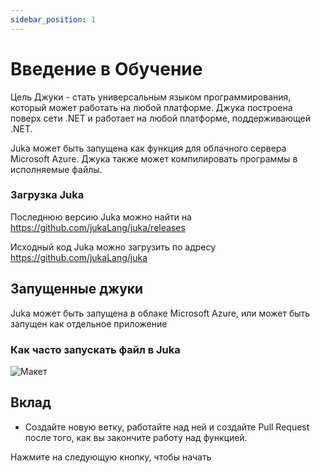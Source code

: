 ```yaml
---
sidebar_position: 1
---
```


# Введение в Обучение

Цель Джуки - стать универсальным языком программирования, который может работать на любой платформе. Джука построена поверх сети .NET и работает на любой платформе, поддерживающей .NET.

Juka может быть запущена как функция для облачного сервера Microsoft Azure. Джука также может компилировать программы в исполняемые файлы.


### Загрузка Juka
Последнюю версию Juka можно найти на https://github.com/jukaLang/juka/releases

Исходный код Juka можно загрузить по адресу https://github.com/jukaLang/juka

## Запущенные джуки
Juka может быть запущена в облаке Microsoft Azure, или может быть запущен как отдельное приложение

### Как часто запускать файл в Juka
![Макет](/img/Runtime.png)

## Вклад
- Создайте новую ветку, работайте над ней и создайте Pull Request после того, как вы закончите работу над функцией.

Нажмите на следующую кнопку, чтобы начать